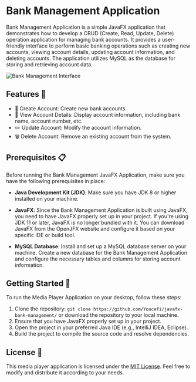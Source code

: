# Bank Management Application
Bank Management Application is a simple JavaFX application that demonstrates how to develop a CRUD (Create, Read, Update, Delete) operation application for managing bank accounts. It provides a user-friendly interface to perform basic banking operations such as creating new accounts, viewing account details, updating account information, and deleting accounts. The application utilizes MySQL as the database for storing and retrieving account data.

![Bank Management Interface](https://user-images.githubusercontent.com/38884749/137014357-8ce5b500-86ea-49fd-a269-083d9b997855.png)

## Features 🌟
- 🏦 Create Account: Create new bank accounts.
- 👀 View Account Details: Display account information, including bank name, account number, etc.
- ✏️ Update Account: Modify the account information.
- 🗑️ Delete Account: Remove an existing account from the system.

## Prerequisites 📋
Before running the Bank Management JavaFX Application, make sure you have the following prerequisites in place:

* **Java Development Kit (JDK)**: Make sure you have JDK 8 or higher installed on your machine.

* **JavaFX**: Since the Bank Management Application is built using JavaFX, you need to have JavaFX properly set up in your project. If you're using JDK 11 or later, JavaFX is no longer bundled with it. You can download JavaFX from the OpenJFX website and configure it based on your specific IDE or build tool.

* **MySQL Database**: Install and set up a MySQL database server on your machine. Create a new database for the Bank Management Application and configure the necessary tables and columns for storing account information.


## Getting Started 🚀

To run the Media Player Application on your desktop, follow these steps:

1. Clone the repository: `git clone https://github.com/Youcefi/javafx-bank-management/` or download the repository to your local machine.
2. Ensure that you have JavaFX properly set up in your project.
3. Open the project in your preferred Java IDE (e.g., IntelliJ IDEA, Eclipse).
4. Build the project to compile the source code and resolve dependencies.

## License 📄

This media player application is licensed under the [MIT License](LICENSE). Feel free to modify and distribute it according to your needs.
